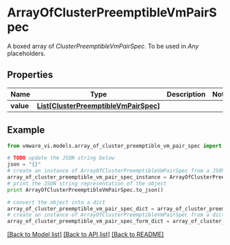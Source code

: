# ArrayOfClusterPreemptibleVmPairSpec

A boxed array of *ClusterPreemptibleVmPairSpec*. To be used in *Any* placeholders. 

## Properties
Name | Type | Description | Notes
------------ | ------------- | ------------- | -------------
**value** | [**List[ClusterPreemptibleVmPairSpec]**](ClusterPreemptibleVmPairSpec.md) |  | 

## Example

```python
from vmware_vi.models.array_of_cluster_preemptible_vm_pair_spec import ArrayOfClusterPreemptibleVmPairSpec

# TODO update the JSON string below
json = "{}"
# create an instance of ArrayOfClusterPreemptibleVmPairSpec from a JSON string
array_of_cluster_preemptible_vm_pair_spec_instance = ArrayOfClusterPreemptibleVmPairSpec.from_json(json)
# print the JSON string representation of the object
print ArrayOfClusterPreemptibleVmPairSpec.to_json()

# convert the object into a dict
array_of_cluster_preemptible_vm_pair_spec_dict = array_of_cluster_preemptible_vm_pair_spec_instance.to_dict()
# create an instance of ArrayOfClusterPreemptibleVmPairSpec from a dict
array_of_cluster_preemptible_vm_pair_spec_form_dict = array_of_cluster_preemptible_vm_pair_spec.from_dict(array_of_cluster_preemptible_vm_pair_spec_dict)
```
[[Back to Model list]](../README.md#documentation-for-models) [[Back to API list]](../README.md#documentation-for-api-endpoints) [[Back to README]](../README.md)


